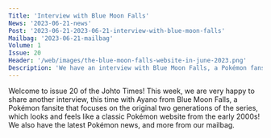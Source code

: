 ```yaml
---
Title: 'Interview with Blue Moon Falls'
News: '2023-06-21-news'
Post: '2023-06-21-2023-06-21-interview-with-blue-moon-falls'
Mailbag: '2023-06-21-mailbag'
Volume: 1
Issue: 20
Header: '/web/images/the-blue-moon-falls-website-in-june-2023.png'
Description: 'We have an interview with Blue Moon Falls, a Pokémon fansite focused on the original first and second generations of Pokémon games! Plus the latest Pokémon news and more from the mailbag'
---
```

Welcome to issue 20 of the Johto Times! This week, we are very happy to share another interview, this time with Ayano from Blue Moon Falls, a Pokémon fansite that focuses on the original two generations of the series, which looks and feels like a classic Pokémon website from the early 2000s! We also have the latest Pokémon news, and more from our mailbag.